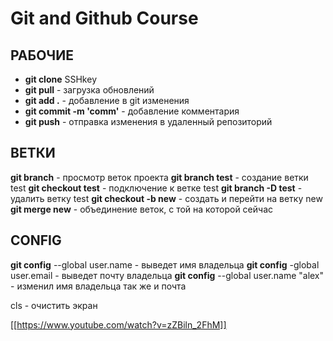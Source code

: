 # Git and Github Course

## РАБОЧИЕ
- **git clone** SSHkey
- **git pull** - загрузка обновлений
- **git add .**  - добавление в git изменения
- **git commit -m 'comm'** - добавление комментария
- **git push** - отправка изменения в удаленный репозиторий

## ВЕТКИ
**git branch** - просмотр веток проекта
**git branch test** - создание ветки test
**git checkout test** - подключение к ветке test
**git branch -D test** - удалить ветку test
**git checkout -b new** - создать и перейти на ветку new
**git merge new** - объединение веток, с той на которой сейчас

## CONFIG
**git config** --global user.name - выведет имя владельца
**git config** -global user.email - выведет почту владельца
**git config** --global user.name "alex" - изменил имя владельца
так же и почта

cls - очистить экран

[[https://www.youtube.com/watch?v=zZBiln_2FhM]]
